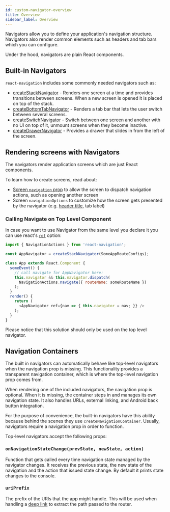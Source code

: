 ```yaml
---
id: custom-navigator-overview
title: Overview
sidebar_label: Overview
---
```


Navigators allow you to define your application's navigation structure. Navigators also render common elements such as headers and tab bars which you can configure.

Under the hood, navigators are plain React components.

## Built-in Navigators

`react-navigation` includes some commonly needed navigators such as:

- [createStackNavigator](/docs/stack-navigator) - Renders one screen at a time and provides transitions between screens. When a new screen is opened it is placed on top of the stack.
- [createBottomTabNavigator](/docs/bottom-tab-navigator) - Renders a tab bar that lets the user switch between several screens.
- [createSwitchNavigator](/docs/switch-navigator) - Switch between one screen and another with no UI on top of it, unmount screens when they become inactive.
- [createDrawerNavigator](/docs/drawer-navigator) - Provides a drawer that slides in from the left of the screen.

## Rendering screens with Navigators

The navigators render application screens which are just React components.

To learn how to create screens, read about:
- [Screen `navigation` prop](/docs/navigation-prop) to allow the screen to dispatch navigation actions, such as opening another screen
- Screen `navigationOptions` to customize how the screen gets presented by the navigator (e.g. [header title](/docs/stack-navigator.html#navigationoptions-used-by-stacknavigator), tab label)

### Calling Navigate on Top Level Component

In case you want to use Navigator from the same level you declare it you can use react's [`ref`](https://facebook.github.io/react/docs/refs-and-the-dom.html#the-ref-callback-attribute) option:  
```js
import { NavigationActions } from 'react-navigation';

const AppNavigator = createStackNavigator(SomeAppRouteConfigs);

class App extends React.Component {
  someEvent() {
    // call navigate for AppNavigator here:
    this.navigator && this.navigator.dispatch(
      NavigationActions.navigate({ routeName: someRouteName })
    );
  }
  render() {
    return (
      <AppNavigator ref={nav => { this.navigator = nav; }} />
    );
  }
}
```
Please notice that this solution should only be used on the top level navigator.  

## Navigation Containers

The built in navigators can automatically behave like top-level navigators when the navigation prop is missing. This functionality provides a transparent navigation container, which is where the top-level navigation prop comes from.

When rendering one of the included navigators, the navigation prop is optional. When it is missing, the container steps in and manages its own navigation state. It also handles URLs, external linking, and Android back button integration.

For the purpose of convenience, the built-in navigators have this ability because behind the scenes they use `createNavigationContainer`. Usually, navigators require a navigation prop in order to function.

Top-level navigators accept the following props:  

### `onNavigationStateChange(prevState, newState, action)`

Function that gets called every time navigation state managed by the navigator changes. It receives the previous state, the new state of the navigation and the action that issued state change. By default it prints state changes to the console.

### `uriPrefix`

The prefix of the URIs that the app might handle. This will be used when handling a [deep link](/docs/deep-linking.html) to extract the path passed to the router.
